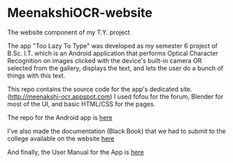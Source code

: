 MeenakshiOCR-website
====================

The website component of my T.Y. project


The app "Too Lazy To Type" was developed as my semester 6 project of B.Sc. I.T. which is an Android application that performs Optical Character Recognition on images clicked with the device's built-in camera OR selected from the gallery, displays the text, and lets the user do a bunch of things with this text.

This repo contains the source code for the app's dedicated site. (http://meenakshi-ocr.appspot.com)
I used fofou for the forum, Blender for most of the UI, and basic HTML/CSS for the pages.

The repo for the Android app is <a href="https://github.com/meenakshi-madan/MeenakshiOCR-Android">here</a>

I've also made the documentation (Black Book) that we had to submit to the college available on the website <a href="http://meenakshi-ocr.appspot.com/public/Black_Book.pdf">here</a>

And finally, the User Manual for the App is <a href="http://meenakshi-ocr.appspot.com/public/UserManual.pdf">here</a>
